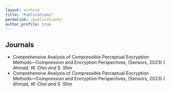 ```yaml
---
layout: archive
title: "Publications"
permalink: /publications/
author_profile: true
---
```


<h2>Journals</h2>


<ul>
<li> Comprehensive Analysis of Compressible Perceptual Encryption Methods—Compression and Encryption Perspectives, (Sensors, 2023) <i>I. Ahmad, W. Choi and S. Shin</i><br>
<li> Comprehensive Analysis of Compressible Perceptual Encryption Methods—Compression and Encryption Perspectives, (Sensors, 2023) <i>I. Ahmad, W. Choi and S. Shin</i><br>
</ul>

<!--
<b>Comprehensive Analysis of Compressible Perceptual Encryption Methods—Compression and Encryption Perspectives</b><br>
Ijaz Ahmad, Wooyeol Choi and Seokjoo Shin<br>
Sensors, vol. 23, no. 8, p. 4057, Apr. 2023. <br>
[<a href="https://www.mdpi.com/1424-8220/23/8/4057" target="_blank" style="color:#64B2CB">Full Article</a>]
[Summary]({{ site.baseurl }}{% link _publications/2023-04-17-paper-title-number-J4.md %}) <br>

<b>IIB–CPE: Inter and Intra Block Processing-Based Compressible Perceptual Encryption Method for Privacy-Preserving Deep Learning</b><br>
Ijaz Ahmad and Seokjoo Shin<br>
Sensors, vol. 22, no. 20, p. 8074, Oct. 2022. <br>
[<a href="https://www.mdpi.com/1424-8220/22/20/8074" target="_blank" style="color:#64B2CB">Full Article</a>]
[Summary]({{ site.baseurl }}{% link _publications/2022-10-21-paper-title-number-J3.md %}) <br>

<b>A Perceptual Encryption-Based Image Communication System for Deep Learning-Based Tuberculosis Diagnosis Using Healthcare Cloud Services</b> <br>
Ijaz Ahmad and Seokjoo Shin<br>
Electronics, vol. 11, no. 16, p. 2514, Aug. 2022. <br>
[<a href="https://www.mdpi.com/2079-9292/11/16/2514" target="_blank" style="color:#64B2CB">Full Article</a>]
[Summary]({{ site.baseurl }}{% link _publications/2022-08-11-paper-title-number-J2.md %}) <br>

<b>A Novel Hybrid Image Encryption–Compression Scheme by Combining Chaos Theory and Number Theory</b><br>
Ijaz Ahmad and Seokjoo Shin<br>
Signal Processing: Image Communication, vol. 98, p. 116418, Oct. 2021. <br>
[<a href="https://www.sciencedirect.com/science/article/abs/pii/S0923596521001983" target="_blank" style="color:#64B2CB">Full Article</a>]
[Summary]({{ site.baseurl }}{% link _publications/2021-08-19-paper-title-number-J1.md %}) <br>

<u>Description</u>: <i> Data transmission has dual requirements of compression and encryption.<span id="dotsJ1">...</span><span id="moreJ1" style="display:none">
The order in which the two operations are carried out affects the overall efficiency of multimedia application. The encrypted data has less or no compressibility while, it is challenging to ensure reasonable security without downgrading the compression performance. Therefore, incorporating one requirement into another is an interesting approach. We propose a novel hybrid image encryption and compression scheme that allows compression in the encryption domain. The encryption is based on Chaos theory and is carried out in two steps, i.e., permutation and substitution. The lossless compression is performed on the shuffled image and then the compressed bitstream is grouped into 8-bit elements for substitution stage. In addition, we also porpose a novel data-to-symbol mapping method based on Chinese Remainder Theorem for the improved compression savings.</span></i>
<button onclick="moreLessFtn('dotsJ1','moreJ1','moreLessBttnJ1')" id="moreLessBttnJ1" style="border:none; background-color:transparent; color:dodgerblue">+ Read more</button>

<br>
<hr style="height:1px;border-width:0;color:gray;background-color:gray">

<h2>International Conferences</h2>

<b>Perceptual Image Encryption: A Communication Perspective</b><br>
Ijaz Ahmad and Seokjoo Shin <br>
IEEE International Conference on Information Networking (ICOIN): xxxx–xxxx, Jan. 2024. <br>
[<a href="https://www.icoin.org/" target="_blank" style="color:#64B2CB">Full Article</a>]
[Summary]({{ site.baseurl }}{% link _publications/2023-02-20-paper-title-number-IC17.md %})<br>

<u>Description</u>: <i> This study integrated perceptual encryption algorithms into the source coding block of an orthogonal frequency-division multiplexing <span id="dotsC14">...</span><span id="moreC14" style="display:none">(OFDM) system and analyzed their performance in terms of the recovered image quality.</span></i>
<button onclick="moreLessFtn('dotsC14','moreC14','moreLessBttnC14')" id="moreLessBttnC14" style="border:none; background-color:transparent; color:dodgerblue">+ Read more</button>

<br>

<b>Deep Learning-based Image Quality Assessment Metric for Quantifying Perceptual Distortions in Transmitted Images</b><br>
Ijaz Ahmad and Seokjoo Shin <br>
IEEE International Symposium on Communications and Information Technologies (ISCIT): 208-213, Oct. 2023. <br>
[<a href="https://ieeexplore.ieee.org/abstract/document/10376077" target="_blank" style="color:#64B2CB">Full Article</a>]
[Summary]({{ site.baseurl }}{% link _publications/2023-02-20-paper-title-number-IC16.md %})<br>

<u>Description</u>: <i> We proposed a convolutional autoencoder-based image quality assessment metric <span id="dotsC14">...</span><span id="moreC14" style="display:none">that compares images in low dimensional feature space and can be used to monitor image degradation occurred during data transmission.</span></i>
<button onclick="moreLessFtn('dotsC14','moreC14','moreLessBttnC14')" id="moreLessBttnC14" style="border:none; background-color:transparent; color:dodgerblue">+ Read more</button>
<br>

<b>Noise-cuts-Noise Approach for Mitigating the JPEG Distortions in Deep Learning</b><br>
Ijaz Ahmad and Seokjoo Shin <br>
IEEE International Conference on Artificial Intelligence in Information and Communication (ICAIIC): 221–226, Feb. 2023. <br>
[<a href="https://ieeexplore.ieee.org/document/10067012" target="_blank" style="color:#64B2CB">Full Article</a>]
[Summary]({{ site.baseurl }}{% link _publications/2023-02-20-paper-title-number-IC15.md %})<br>

<u>Description</u>: <i> To improve the classification
performance of the trained deep learning models<span id="dotsC15">...</span><span id="moreC15" style="display:none">
(inference phase) on the JPEG compressed images, we propose a noise-based
data augmentation technique called noise-cuts-noise approach.</span></i>
<button onclick="moreLessFtn('dotsC15','moreC15','moreLessBttnC15')" id="moreLessBttnC15" style="border:none; background-color:transparent; color:dodgerblue">+ Read more</button>

<br>

<b>Robustness of Deep Learning enabled IoT Applications Utilizing Higher Order QAM in OFDM Image Communication System</b><br>
Nazmul Islam, Ijaz Ahmad and Seokjoo Shin <br>
IEEE International Conference on Artificial Intelligence in Information and Communication (ICAIIC): 630–635, Feb. 2023. <br>
[<a href="https://ieeexplore.ieee.org/document/10067100" target="_blank" style="color:#64B2CB">Full Article</a>]
[Summary]({{ site.baseurl }}{% link _publications/2023-02-20-paper-title-number-IC14.md %})<br>

<u>Description</u>: <i> Image data transmission over a wireless communication channel is susceptible to distortions<span id="dotsC14">...</span><span id="moreC14" style="display:none">. We analyze the robustness of the trained deep learning models on such images where the noise is introudced by an image communication system that utilizes higher order M-QAM schemes.</span></i>
<button onclick="moreLessFtn('dotsC14','moreC14','moreLessBttnC14')" id="moreLessBttnC14" style="border:none; background-color:transparent; color:dodgerblue">+ Read more</button>

<br>

<b>Perceptual Encryption-based Privacy-Preserving Deep Learning for Medical Image Analysis</b><br>
Ijaz Ahmad and Seokjoo Shin <br>
IEEE International Conference on Information Networking (ICOIN): 224–229, Jan. 2023.[<b>BEST PAPER AWARD</b>]<br>
[<a href="https://ieeexplore.ieee.org/document/10048970" target="_blank" style="color:#64B2CB">Full Article</a>]
[Summary]({{ site.baseurl }}{% link _publications/2023-01-11-paper-title-number-IC13.md %})<br>

<u>Description</u>: <i> When the image data are outsourced to avail
third-party owned resources<span id="dotsC13">...</span><span id="moreC13" style="display:none">
such as cloud computation services, there is a privacy concern that the data should be
kept protected not only during transmission but during
computations as well. To meet these requirements, we
proposed a privacy-preserving Deep Learng (PPDL) scheme based on perceptual encryption, that enable
computations without the need of decryption.</span></i>
<button onclick="moreLessFtn('dotsC13','moreC13','moreLessBttnC13')" id="moreLessBttnC13" style="border:none; background-color:transparent; color:dodgerblue">+ Read More</button>

<br>

<b>Performance Analysis of Cloud-based Deep Learning Models on Images Recovered without Channel Correction in OFDM System</b><br>
Ijaz Ahmad, Nazmul Islam and Seokjoo Shin <br>
IEEE Asia Pacific Conference on Communication (APCC): 255-259, Oct. 2022. <br>
[<a href="https://ieeexplore.ieee.org/abstract/document/9943691" target="_blank" style="color:#64B2CB">Full Article</a>]
[Summary]({{ site.baseurl }}{% link _publications/2022-10-19-paper-title-number-IC12.md %})<br>

<u>Description</u>: <i> Channel correction plays an important role in performance of wireless communication systems.<span id="dotsC12">...</span><span id="moreC12" style="display:none">In this study, we considered the otherwise to bypass channel estimation of an Orthogonal Frequency Division Multiplexing (OFDM) based image communication system designed to enable cloud-based deep learning (DL) computation
.</span></i>
<button onclick="moreLessFtn('dotsC12','moreC12','moreLessBttnC12')" id="moreLessBttnC12" style="border:none; background-color:transparent; color:dodgerblue">+ Read More</button>

<br>


<b>Perceptual Encryption-based Privacy-Preserving Deep Learning in Internet of Things Applications</b><br>
Ijaz Ahmad and Seokjoo Shin <br>
IEEE International Conference on Information and Communication Technology Convergence (ICTC): 1817–1822, Oct. 2022. <br>
[<a href="https://ieeexplore.ieee.org/document/9952589" target="_blank" style="color:#64B2CB">Full Article</a>]
[Summary]({{ site.baseurl }}{% link _publications/2022-10-19-paper-title-number-IC11.md %})<br>

<u>Description</u>: <i> For an efficient edge-cloud collaboaration to enable AI-based IoT applications <span id="dotsC11">...</span><span id="moreC11" style="display:none">, the trained models should be periodically trained on the most recent data. This necessitates teh data share between cloud and edge servers. However, the data acquired by IoT end devices usually consists of sensitive information and sharing them with cloud services provider results in users' privacy concern. To this end, we propose perceptual encryption-based method to enable DL computations in encryption domain in order to protect users' privacy. </span></i>
<button onclick="moreLessFtn('dotsC11','moreC11','moreLessBttnC11')" id="moreLessBttnC11" style="border:none; background-color:transparent; color:dodgerblue">+ Read More</button>

<br>

<b>Quantitative Assessment of the Impact of Lossy JPEG Compression on Deep Learning Models</b><br>
Ijaz Ahmad and Seokjoo Shin <br>
KINGPC International Conference on Next Generation Computing (ICNGC): 249-252, Oct. 2022. <br>
[<a href="https://www.earticle.net/Article/A419789" target="_blank" style="color:#64B2CB">Full Article</a>]
[Summary]({{ site.baseurl }}{% link _publications/2022-10-08-paper-title-number-IC10.md %})<br>

<u>Description</u>: <i> The design of lossy algorithms is based on a principle to discard information that are not perceivable by human visual system (HVS). <span id="dotsC10">...</span><span id="moreC10" style="display:none">
With the popularity of deep learning models (DL) in computer vision (CV), it is necessary to characterize the loss in image quality with respect to computer vision systems as well.  We present a quantitative assessment of different types of data loss that occurs due to chroma subsampling, quantization, and rounding functions of the JPEG algorithm.</span></i>
<button onclick="moreLessFtn('dotsC10','moreC10','moreLessBttnC10')" id="moreLessBttnC10" style="border:none; background-color:transparent; color:dodgerblue">+ Read More</button>

<br>

<b>Privacy-Preserving Surveillance for Smart Cities</b><br>
Ijaz Ahmad, Eunkyung Kim, Suk-Seung Hwang and Seokjoo Shin <br>
IEEE International Confernce on Ubiquitous and Future Networks (ICUFN): 301-306, Jul. 2022. <br>
[<a href="https://ieeexplore.ieee.org/document/9829680" target="_blank" style="color:#64B2CB">Full Article</a>]
[Summary]({{ site.baseurl }}{% link _publications/2022-07-05-paper-title-number-IC9.md %})<br>

<u>Description</u>: <i> We present an application of perceptual encryption for privacy-preserving face recognition task. <span id="dotsC9">...</span><span id="moreC9" style="display:none">
The main advantage of the proposed method is that it retains color information and the encryption has no effect on the ML algorithm accuracy.</span></i>
<button onclick="moreLessFtn('dotsC9','moreC9','moreLessBttnC9')" id="moreLessBttnC9" style="border:none; background-color:transparent; color:dodgerblue">+ Read More</button>

<br>


<b>Determining Jigsaw Puzzle State from an Image based on Deep Learning</b><br>
Ijaz Ahmad, Suk-Seung Hwang and Seokjoo Shin <br>
IEEE International Conference on Artificial Intelligence in Information and Communication (ICAIIC): 030–032, Feb. 2022.<br> 
[<a href="https://ieeexplore.ieee.org/document/9722672" target="_blank" style="color:#64B2CB">Full Article</a>]
[Summary]({{ site.baseurl }}{% link _publications/2022-02-21-paper-title-number-IC8.md %})<br>

<u>Description</u>: <i> We proposed a deep learning-based method to determine state of the jigsaw puzzle in an input image.<span id="dotsC8">...</span><span id="moreC8" style="display:none">
The task is represented as a classification problem where each state of the puzzle is considered as a class. As an application, we have shown that the trained model can be used as a fitness function of genetic algorithm-based jigsaw puzzle solver.</span></i>
<button onclick="moreLessFtn('dotsC8','moreC8','moreLessBttnC8')" id="moreLessBttnC8" style="border:none; background-color:transparent; color:dodgerblue">+ Read More</button>

<br>


<b>Encryption-then-Compression System for Cloud-based Medical Image Services</b><br>
Ijaz Ahmad and Seokjoo Shin <br>
IEEE International Conference on Information Networking (ICOIN): 30–33, Jan. 2022. [<b>BEST PAPER AWARD</b>]<br>
[<a href="https://ieeexplore.ieee.org/document/9687214" target="_blank" style="color:#64B2CB">Full Article</a>]
[Summary]({{ site.baseurl }}{% link _publications/2022-01-12-paper-title-number-IC7.md %})<br>

<u>Description</u>: <i>We extend the applications of perceptual encryption-based encryption-then-compression (EtC) schemes to medical image processing domain <span id="dotsC7">...</span><span id="moreC7" style="display:none"> to satisfy the dual requirement of a communication system (that is compression and encryption). Given the importance of medical images data, we propose a method to improve the security of the conventional EtC methods. We have implemented a deep learning model for tuberculosis screeining in Montgomery datasets.</span></i>
<button onclick="moreLessFtn('dotsC7','moreC7','moreLessBttnC7')" id="moreLessBttnC7" style="border:none; background-color:transparent; color:dodgerblue">+ Read More</button>

<br>


<b>Fine-Tuning Pre-Trained Deep Learning Models for Multiclass Grayscale Images Classification</b><br>
Ijaz Ahmad and Seokjoo Shin <br>
KINGPC International Conference on Next Generation Computing (ICNGC): 244-246, Nov. 2021. <br>
[<a href="https://kingpc.or.kr/" target="_blank" style="color:#64B2CB">Full Article</a>]
[Summary]({{ site.baseurl }}{% link _publications/2021-11-06-paper-title-number-IC6.md %})<br>

<u>Description</u>: <i> We extend our ICAIIC 2021's approach to run pre-trained models on grayscale images <span id="dotsC6">...</span><span id="moreC6" style="display:none">
while benefiting from transfer learning for multiclass classification problem.</span></i>
<button onclick="moreLessFtn('dotsC6','moreC6','moreLessBttnC6')" id="moreLessBttnC6" style="border:none; background-color:transparent; color:dodgerblue">+ Read More</button>

<br>


<b>An Approach to Run Pre-Trained Deep Learning Models on Grayscale Images</b><br>
Ijaz Ahmad and Seokjoo Shin <br>
IEEE International Conference on Artificial Intelligence in Information and Communication (ICAIIC): 177–180, Apr. 2021.<br>
[<a href="https://ieeexplore.ieee.org/document/9415275" target="_blank" style="color:#64B2CB">Full Article</a>]
[Summary]({{ site.baseurl }}{% link _publications/2021-04-13-paper-title-number-IC5.md %})<br>

<u>Description</u>: <i>Grayscale images have smaller sizes than color images thereby, can enable real time computer vision applications <span id="dotsC5">...</span><span id="moreC5" style="display:none">
in scenarios where there is constraint on device memory and available bandwidth. We propose an approach to run pre-trained models on grayscale images for binary classification task. </span></i>
<button onclick="moreLessFtn('dotsC5','moreC5','moreLessBttnC5')" id="moreLessBttnC5" style="border:none; background-color:transparent; color:dodgerblue">+ Read More</button>

<br>


<b>Region-based Selective Compression and Selective Encryption of Medical Images</b><br>
Ijaz Ahmad and Seokjoo Shin <br>
ACM International Conference on Smart Media and Applications (SMA): 34–38, Sep. 2020. [<b>BEST PAPER AWARD</b>] <br>
[<a href="https://dl.acm.org/doi/fullHtml/10.1145/3426020.3426027" target="_blank" style="color:#64B2CB">Full Article</a>]
[Summary]({{ site.baseurl }}{% link _publications/2020-09-17-paper-title-number-IC4.md %})<br>

<u>Description</u>: <i> We propose a method for selective compression and selectinve encryption of medical images. <span id="dotsC4">...</span><span id="moreC4" style="display:none">
It is based on lossless compression and encryption of the region-of-interest (ROI) in medical images. The non-ROI part of the image is compressed in lossy mode and is stored or transmitted as plain data, in order to further reduce the image size and to avoid the computational cost of encrypting huge volumes of medical images.</span></i>
<button onclick="moreLessFtn('dotsC4','moreC4','moreLessBttnC4')" id="moreLessBttnC4" style="border:none; background-color:transparent; color:dodgerblue">+ Read More</button>

<br>


<b>Analysis of Chinese Remainder Theorem for Data Compression</b><br>
Ijaz Ahmad, Bumshik Lee and Seokjoo Shin <br>
IEEE International Conference on Information Networking (ICOIN): 634–636, Jan. 2020.<br>
[<a href="https://ieeexplore.ieee.org/document/9016442" target="_blank" style="color:#64B2CB">Full Article</a>]
[Summary]({{ site.baseurl }}{% link _publications/2020-01-07-paper-title-number-IC3.md %})<br>

<u>Description</u>: <i> Chinese remainder theorem (CRT) forms the
foundation of recent simultaneous encryption and compression
schemes for image data. <span id="dotsC3">...</span><span id="moreC3" style="display:none">
We analyze the number of moduli (i.e. block size) and their values effect on the compression performance of CRT methods.</span></i>
<button onclick="moreLessFtn('dotsC3','moreC3','moreLessBttnC3')" id="moreLessBttnC3" style="border:none; background-color:transparent; color:dodgerblue">+ Read More</button>

<br>


<b>Just-Noticeable-Difference Based Edge Map Quality Measure</b><br>
Ijaz Ahmad and Seokjoo Shin <br>
KINGPC International Conference on Next Generation Computing (ICNGC): Dec 20-22, 2018.[<b>BEST POSTER AWARD</b>]<br>
[<a href="https://arxiv.org/abs/2204.03155" target="_blank" style="color:#64B2CB">Full Article</a>]
[Summary]({{ site.baseurl }}{% link _publications/2018-12-21-paper-title-number-IC2.md %})<br>

<u>Description</u>: <i>We propose edge map quality measure based on Just-Noticeable-Difference (JND) feature of human visual
system <span id="dotsC2">...</span><span id="moreC2" style="display:none">, to compensate the shortcomings of distance-based edge measures. For this purpose, we design constant stimulus experiment to measure the JND value for two spatial alternative.
.</span></i>
<button onclick="moreLessFtn('dotsC2','moreC2','moreLessBttnC2')" id="moreLessBttnC2" style="border:none; background-color:transparent; color:dodgerblue">+ Read More</button>

<br>


<b>Color-to-grayscale algorithms effect on edge detection—A comparative study</b><br>
Ijaz Ahmad, Inkyu Moon and Seokjoo Shin <br>
IEEE International Conference on Electronics, Information, and Communication (ICEIC): 1-4, Jan. 2018.<br>
[<a href="https://ieeexplore.ieee.org/abstract/document/8330719" target="_blank" style="color:#64B2CB">Full Article</a>]
[Summary]({{ site.baseurl }}{% link _publications/2018-01-24-paper-title-number-IC1.md %}) <br>

<u>Description</u>: <i> We evaluate the impact of various color-to-grayscale algorithms in edge detection. <span id="dotsC1">...</span><span id="moreC1" style="display:none"> We implement ten different color-to-grayscale conversion algorithms and the resultant grayscale images were further tested with eight different edge detection algorithms.</span></i>
<button onclick="moreLessFtn('dotsC1','moreC1','moreLessBttnC1')" id="moreLessBttnC1" style="border:none; background-color:transparent; color:dodgerblue">+ Read More</button>

<br>





<hr style="height:1px;border-width:0;color:gray;background-color:gray">




<h2>National Conferences</h2>

<b>Learnable Pixel-Based Encryption for Privacy-Preserving Image Classification</b><br>
Korean Title: <i>개인정보 보호 이미지 분류를 위한 학습 가능한 픽셀 기반 암호화</i><br>
Ijaz Ahmad and Seokjoo Shin <br>
KICS Winter Conference (동계종합학술발표회): 252-253 Jan. 2024. <br>
[<a href="https://conference.kics.or.kr/" target="_blank" style="color:#64B2CB">Full Article</a>]<br>

<br>

<b>Chroma Subsampling for Sub-block-based Perceptual Encryption Algorithms</b><br>
Korean Title: <i>서브 블록기반 지각 암호화 알고리즘을 위한 크로마 서브샘플링</i><br>
Ijaz Ahmad and Seokjoo Shin <br>
KICS Fall Conference (추계종합학술발표회): 852-853, Nov. 2023. <br>
[<a href="https://www.dbpia.co.kr/pdf/pdfView.do?nodeId=NODE11667552" target="_blank" style="color:#64B2CB">Full Article</a>]<br>

<br>

<b>Deep Joint Source-Channel Coding for Medical Image Transmission</b><br>
Korean Title: <i>의료영상 전송을 위한 딥 조인트 소스-채널 코딩</i><br>
Ijaz Ahmad and Seokjoo Shin <br>
KICS Korea Artificial Intelligence Conference (제4회 한국 인공지능 학술대회): 449-450, Sep. 2023. <br>
[<a href="https://koreaai.org/" target="_blank" style="color:#64B2CB">Full Article</a>]<br>

<br>

<b>Convolutional Autoencoder for Image Quality Assessment</b><br>
Korean Title: <i>합성곱 오토인코더 기반의 이미지 품질 평가</i><br>
Ijaz Ahmad and Seokjoo Shin <br>
KICS Summer Conference (하계종합학술발표회): 1304-1305, Jun. 2023. <br>
[<a href="https://www.dbpia.co.kr/pdf/pdfView.do?nodeId=NODE11487614" target="_blank" style="color:#64B2CB">Full Article</a>]<br>

<br>

<b>Leveraging Transfer Learning in EfficientNetV2-based Tuberculosis Detection</b><br>
Korean Title: <i>EfficientNetV2 기반 결핵 검출을 위한 전이 학습 활용</i><br>
Ijaz Ahmad and Seokjoo Shin <br>
KICS Fall Conference (추계종합학술발표회): 458-459, Nov. 2022. <br>
[<a href="https://www.dbpia.co.kr/Journal/articleDetail?nodeId=NODE11197142" target="_blank" style="color:#64B2CB">Full Article</a>]<br>

<b>A Comparison of EfficientNets for Tuberculosis Detection in Chest Radiographs</b><br>
Korean Title: <i>흉부 엑스선 결핵 검출을 위한 EfficientNets 비교</i><br>
Ijaz Ahmad and Seokjoo Shin <br>
KICS Korea Artificial Intelligence Conference (제3회 한국 인공지능 학술대회): 126-127, Sep. 2022. <br>
[<a href="https://koreaai.org/" target="_blank" style="color:#64B2CB">Full Article</a>]<br>


<b>Performance Analysis of Cloud based Deep Learning Models in OFDM based Image Communication system</b><br>
Korean Title: <i>OFDM 기반 영상통신 시스템의 클라우드 기반 딥러닝 모델의 성능분석에 관한 연구</i><br>
Ijaz Ahmad, Nazmul Islam, Eunkyung Kim and Seokjoo Shin <br>
KICS Summer Conference (하계종합학술발표회): 0500-0501, Jun. 2022. <br>
[<a href="https://www.dbpia.co.kr/journal/articleDetail?nodeId=NODE11107805" target="_blank" style="color:#64B2CB">Full Article</a>]<br>

<b>Block-based Perceptual Encryption Algorithm with Improved Color Components Scrambling</b><br>
Korean Title: <i>향상된 색상 구성요소 스크램블링을 사용한 블록 기반 지각 암호화 알고리즘</i><br>
Ijaz Ahmad and Seokjoo Shin <br>
KINGPC Spring Conference (춘계학술대회): 155-158, May. 2022. <br>
[<a href="https://www.earticle.net/Article/A412335" target="_blank" style="color:#64B2CB">Full Article</a>]<br>


<b>A Pixel-based Encryption Method for Privacy-Preserving Deep Learning Models</b><br>
Ijaz Ahmad and Seokjoo Shin <br>
KICS Winter Conference (동계종합학술발표회): 549-551, Feb. 2022. <br>
[<a href="https://www.dbpia.co.kr/journal/articleDetail?nodeId=NODE11047571" target="_blank" style="color:#64B2CB">Full Article</a>]<br>


<b>Optimal Batch Size for Fine-Tuning Pre-Trained Deep Learning Models</b><br>
Korean Title: <i>사전 훈련된 딥 러닝 모델의 파인튜닝을 위한 최적의 배치 크기</i><br>
Ijaz Ahmad and Seokjoo Shin <br>
KICS Korea Artificial Intelligence Conference (제2회 한국 인공지능 학술대회): 203-205, Sep. 2021. <br>
[<a href="https://koreaai.org/history" target="_blank" style="color:#64B2CB">Full Article</a>]<br>


<b>Effect of Inter and Intra Block-level Shuffling on the JPEG Compression Performance</b><br>
Korean Title: <i>인터 및 인트라 블록 수준 셔플링이 JPEG 압축 성능에 미치는 영향</i><br>
Ijaz Ahmad and Seokjoo Shin <br>
한국정보과학회 Summer Worshop on Computer Communication (하계 컴퓨터통신 워크샵): 45-48, Aug. 2021. <br>
[<a href="https://sigin.or.kr/board/workshop" target="_blank" style="color:#64B2CB">Full Article</a>]<br>

<b>Optimal Resolution Selection to Run Pre-Trained Deep Learning Models on Tiny Images</b><br>
Ijaz Ahmad and Seokjoo Shin <br>
KINGPC Spring Conference (춘계학술대회): 293-295, May. 2021. [<b>BEST POSTER AWARD</b>]<br>
[<a href="https://www.earticle.net/Article/A409355" target="_blank" style="color:#64B2CB">Full Article</a>]<br>


<b>Data Rate of End-to-End Learning of Communication Systems A Survey</b><br>
Ijaz Ahmad and Seokjoo Shin <br>
KINGPC Summer Conference(하계학술대회): 1-4, Aug. 2020. <br>
[<a href="" target="_blank" style="color:#64B2CB">Full Article</a>]<br>


<b>Performance analysis of Chinese Remainder Theorem for Data Compression</b><br>
Ijaz Ahmad and Seokjoo Shin <br>
한국정보과학회 Korean Computing Conference(한국컴퓨터종합학술대회): 1101-1103, Jul. 2020. <br>
[<a href="https://www.dbpia.co.kr/Journal/articleDetail?nodeId=NODE09874688" target="_blank" style="color:#64B2CB">Full Article</a>]<br>


<b>Channel Model for End-to-End Learning of Communications Systems: A Survey</b><br>
Ijaz Ahmad and Seokjoo Shin <br>
KISM Spring Conference (한국스마트미디어학회 춘계학술대회): 209-212, May. 2020. <br>
[<a href="https://arxiv.org/abs/2204.03944" target="_blank" style="color:#64B2CB">Full Article</a>]<br>

<b>Analysis of Chinese Remainder Theorem Moduli for Image Compression</b><br>
Ijaz Ahmad and Seokjoo Shin <br>
KICS Fall Conference(추계종합학술발표회): 108-109, Nov. 2019. <br>
[<a href="https://www.dbpia.co.kr/journal/articleDetail?nodeId=NODE09277611" target="_blank" style="color:#64B2CB">Full Article</a>]<br>


<b>Algorithmic Design of Korean Dancheong Patterns</b><br>
Korean Title: <i>한국 단청 패턴 알고리즘 설계</i><br>
Ijaz Ahmad, Najma Sahar and Seokjoo Shin <br>
KISM Workshop on Covergent and Smart Media Systems (융합∙스마트미디어시스템 워크샵): 35-38, Jan. 2019. <br>
[<a href="https://kism.jams.or.kr/acm/config/accnConf/acAccnInfoCreateList.kci?accnNmKor=&pageIndex=1&acStatCheckboxArr=" target="_blank" style="color:#64B2CB">Full Article</a>]<br>

<hr style="height:1px;border-width:0;color:gray;background-color:gray">
-->

<!--
<b></b><br>
Korean Title: <i></i><br>
Ijaz Ahmad and Seokjoo Shin <br>
 (): , . 2021. <br>
[<a href="" target="_blank" style="color:#64B2CB">Full Article</a>]<br>
-->



<script>
function moreLessFtn(dotsID, moreID, myBtnID) {
  var dots = document.getElementById(dotsID);
  var moreText = document.getElementById(moreID);
  var btnText = document.getElementById(myBtnID);

  if (dots.style.display === "none") {
    dots.style.display = "inline";
    btnText.innerHTML = "+ Read More"; 
    moreText.style.display = "none";
  } else {
    dots.style.display = "none";
    btnText.innerHTML = "- Read Less"; 
    moreText.style.display = "inline";
  }
}
</script>